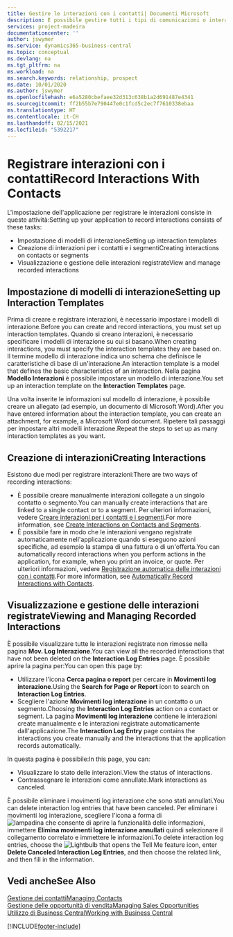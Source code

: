 ```yaml
---
title: Gestire le interazioni con i contatti| Documenti Microsoft
description: È possibile gestire tutti i tipi di comunicazioni o interazioni che intercorrono tra la società e i contatti, ad esempio comunicazioni via lettera, fax, e-mail, telefono, riunioni e così via.
services: project-madeira
documentationcenter: ''
author: jswymer
ms.service: dynamics365-business-central
ms.topic: conceptual
ms.devlang: na
ms.tgt_pltfrm: na
ms.workload: na
ms.search.keywords: relationship, prospect
ms.date: 10/01/2020
ms.author: jswymer
ms.openlocfilehash: e6a5280cbefaee32d313c638b1a2d691487e4341
ms.sourcegitcommit: ff2b55b7e790447e0c1fcd5c2ec7f7610338ebaa
ms.translationtype: HT
ms.contentlocale: it-CH
ms.lasthandoff: 02/15/2021
ms.locfileid: "5392217"
---
```

# <a name="record-interactions-with-contacts"></a><span data-ttu-id="5f5e3-103">Registrare interazioni con i contatti</span><span class="sxs-lookup"><span data-stu-id="5f5e3-103">Record Interactions With Contacts</span></span>
<span data-ttu-id="5f5e3-104">L'impostazione dell'applicazione per registrare le interazioni consiste in queste attività:</span><span class="sxs-lookup"><span data-stu-id="5f5e3-104">Setting up your application to record interactions consists of these tasks:</span></span>

* <span data-ttu-id="5f5e3-105">Impostazione di modelli di interazione</span><span class="sxs-lookup"><span data-stu-id="5f5e3-105">Setting up interaction templates</span></span>  
* <span data-ttu-id="5f5e3-106">Creazione di interazioni per i contatti e i segmenti</span><span class="sxs-lookup"><span data-stu-id="5f5e3-106">Creating interactions on contacts or segments</span></span>  
* <span data-ttu-id="5f5e3-107">Visualizzazione e gestione delle interazioni registrate</span><span class="sxs-lookup"><span data-stu-id="5f5e3-107">View and manage recorded interactions</span></span>  

##  <a name="setting-up-interaction-templates"></a><span data-ttu-id="5f5e3-108">Impostazione di modelli di interazione</span><span class="sxs-lookup"><span data-stu-id="5f5e3-108">Setting up Interaction Templates</span></span>
<span data-ttu-id="5f5e3-109">Prima di creare e registrare interazioni, è necessario impostare i modelli di interazione.</span><span class="sxs-lookup"><span data-stu-id="5f5e3-109">Before you can create and record interactions, you must set up interaction templates.</span></span> <span data-ttu-id="5f5e3-110">Quando si creano interazioni, è necessario specificare i modelli di interazione su cui si basano.</span><span class="sxs-lookup"><span data-stu-id="5f5e3-110">When creating interactions, you must specify the interaction templates they are based on.</span></span> <span data-ttu-id="5f5e3-111">Il termine modello di interazione indica uno schema che definisce le caratteristiche di base di un'interazione.</span><span class="sxs-lookup"><span data-stu-id="5f5e3-111">An interaction template is a model that defines the basic characteristics of an interaction.</span></span>
<span data-ttu-id="5f5e3-112">Nella pagina **Modello Interazioni** è possibile impostare un modello di interazione.</span><span class="sxs-lookup"><span data-stu-id="5f5e3-112">You set up an interaction template on the **Interaction Templates** page.</span></span>

<span data-ttu-id="5f5e3-113">Una volta inserite le informazioni sul modello di interazione, è possibile creare un allegato (ad esempio, un documento di Microsoft Word).</span><span class="sxs-lookup"><span data-stu-id="5f5e3-113">After you have entered information about the interaction template, you can create an attachment, for example, a Microsoft Word document.</span></span> <span data-ttu-id="5f5e3-114">Ripetere tali passaggi per impostare altri modelli interazione.</span><span class="sxs-lookup"><span data-stu-id="5f5e3-114">Repeat the steps to set up as many interaction templates as you want.</span></span>  

## <a name="creating-interactions"></a><span data-ttu-id="5f5e3-115">Creazione di interazioni</span><span class="sxs-lookup"><span data-stu-id="5f5e3-115">Creating Interactions</span></span>
<span data-ttu-id="5f5e3-116">Esistono due modi per registrare interazioni:</span><span class="sxs-lookup"><span data-stu-id="5f5e3-116">There are two ways of recording interactions:</span></span>

* <span data-ttu-id="5f5e3-117">È possibile creare manualmente interazioni collegate a un singolo contatto o segmento.</span><span class="sxs-lookup"><span data-stu-id="5f5e3-117">You can manually create interactions that are linked to a single contact or to a segment.</span></span> <span data-ttu-id="5f5e3-118">Per ulteriori informazioni, vedere [Creare interazioni per i contatti e i segmenti](marketing-how-create-interactions.md).</span><span class="sxs-lookup"><span data-stu-id="5f5e3-118">For more information, see [Create Interactions on Contacts and Segments](marketing-how-create-interactions.md).</span></span>  
* <span data-ttu-id="5f5e3-119">È possibile fare in modo che le interazioni vengano registrate automaticamente nell'applicazione quando si eseguono azioni specifiche, ad esempio la stampa di una fattura o di un'offerta.</span><span class="sxs-lookup"><span data-stu-id="5f5e3-119">You can automatically record interactions when you perform actions in the application, for example, when you print an invoice, or quote.</span></span> <span data-ttu-id="5f5e3-120">Per ulteriori informazioni, vedere [Registrazione automatica delle interazioni con i contatti](marketing-auto-record-interactions.md).</span><span class="sxs-lookup"><span data-stu-id="5f5e3-120">For more information, see [Automatically Record Interactions with Contacts](marketing-auto-record-interactions.md).</span></span>

## <a name="viewing-and-managing-recorded-interactions"></a><span data-ttu-id="5f5e3-121">Visualizzazione e gestione delle interazioni registrate</span><span class="sxs-lookup"><span data-stu-id="5f5e3-121">Viewing and Managing Recorded Interactions</span></span>
<span data-ttu-id="5f5e3-122">È possibile visualizzare tutte le interazioni registrate non rimosse nella pagina **Mov. Log Interazione**.</span><span class="sxs-lookup"><span data-stu-id="5f5e3-122">You can view all the recorded interactions that have not been deleted on the **Interaction Log Entries** page.</span></span> <span data-ttu-id="5f5e3-123">È possibile aprire la pagina per:</span><span class="sxs-lookup"><span data-stu-id="5f5e3-123">You can open this page by:</span></span>

* <span data-ttu-id="5f5e3-124">Utilizzare l'icona **Cerca pagina o report** per cercare in **Movimenti log interazione**.</span><span class="sxs-lookup"><span data-stu-id="5f5e3-124">Using the **Search for Page or Report** icon to search on **Interaction Log Entries**.</span></span>
* <span data-ttu-id="5f5e3-125">Scegliere l'azione **Movimenti log interazione** in un contatto o un segmento.</span><span class="sxs-lookup"><span data-stu-id="5f5e3-125">Choosing the **Interaction Log Entries** action on a contact or segment.</span></span>
  <span data-ttu-id="5f5e3-126">La pagina **Movimenti log interazione** contiene le interazioni create manualmente e le interazioni registrate automaticamente dall'applicazione.</span><span class="sxs-lookup"><span data-stu-id="5f5e3-126">The **Interaction Log Entry** page contains the interactions you create manually and the interactions that the application records automatically.</span></span>

<span data-ttu-id="5f5e3-127">In questa pagina è possibile:</span><span class="sxs-lookup"><span data-stu-id="5f5e3-127">In this page, you can:</span></span>

* <span data-ttu-id="5f5e3-128">Visualizzare lo stato delle interazioni.</span><span class="sxs-lookup"><span data-stu-id="5f5e3-128">View the status of interactions.</span></span>
* <span data-ttu-id="5f5e3-129">Contrassegnare le interazioni come annullate.</span><span class="sxs-lookup"><span data-stu-id="5f5e3-129">Mark interactions as canceled.</span></span>

<span data-ttu-id="5f5e3-130">È possibile eliminare i movimenti log interazione che sono stati annullati.</span><span class="sxs-lookup"><span data-stu-id="5f5e3-130">You can delete interaction log entries that have been canceled.</span></span> <span data-ttu-id="5f5e3-131">Per eliminare i movimenti log interazione, scegliere l'icona a forma di ![lampadina che consente di aprire la funzionalità delle informazioni](media/ui-search/search_small.png "Informazioni sull'operazione che si desidera eseguire"), immettere **Elimina movimenti log interazione annullati** quindi selezionare il collegamento correlato e immettere le informazioni.</span><span class="sxs-lookup"><span data-stu-id="5f5e3-131">To delete interaction log entries, choose the ![Lightbulb that opens the Tell Me feature](media/ui-search/search_small.png "Tell me what you want to do") icon, enter **Delete Canceled Interaction Log Entries**, and then choose the related link, and then fill in the information.</span></span>

## <a name="see-also"></a><span data-ttu-id="5f5e3-132">Vedi anche</span><span class="sxs-lookup"><span data-stu-id="5f5e3-132">See Also</span></span>
[<span data-ttu-id="5f5e3-133">Gestione dei contatti</span><span class="sxs-lookup"><span data-stu-id="5f5e3-133">Managing Contacts</span></span>](marketing-contacts.md)  
[<span data-ttu-id="5f5e3-134">Gestione delle opportunità di vendita</span><span class="sxs-lookup"><span data-stu-id="5f5e3-134">Managing Sales Opportunities</span></span>](marketing-manage-sales-opportunities.md)  
[<span data-ttu-id="5f5e3-135">Utilizzo di Business Central</span><span class="sxs-lookup"><span data-stu-id="5f5e3-135">Working with Business Central</span></span>](ui-work-product.md)  


[!INCLUDE[footer-include](includes/footer-banner.md)]
